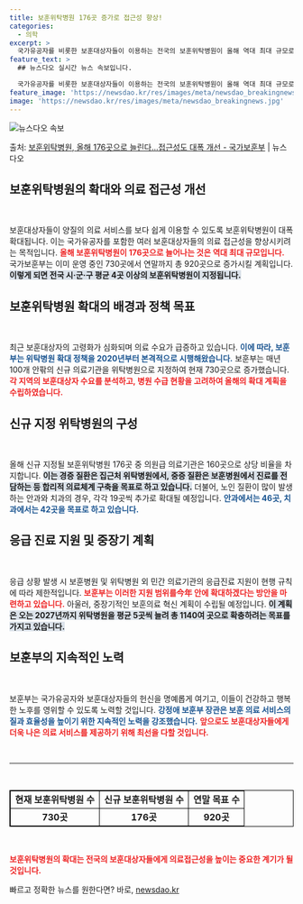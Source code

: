 ```yaml
---
title: 보훈위탁병원 176곳 증가로 접근성 향상!
categories:
  - 의학
excerpt: >
  국가유공자를 비롯한 보훈대상자들이 이용하는 전국의 보훈위탁병원이 올해 역대 최대 규모로 신규 지정돼 의료 접…
feature_text: >
  ## 뉴스다오 실시간 뉴스 속보입니다.

  국가유공자를 비롯한 보훈대상자들이 이용하는 전국의 보훈위탁병원이 올해 역대 최대 규모로 신규 지정돼 의료 접…
feature_image: 'https://newsdao.kr/res/images/meta/newsdao_breakingnews.jpg'
image: 'https://newsdao.kr/res/images/meta/newsdao_breakingnews.jpg'
---
```


![뉴스다오 속보](https://newsdao.kr/res/images/meta/newsdao_breakingnews.jpg)

<p>출처: <a href="https://newsdao.kr/3497" rel="dofollow">보훈위탁병원, 올해 176곳으로 늘린다…접근성도 대폭 개선 - 국가보훈부</a> | 뉴스다오</p>

<h2 data-ke-size="size26">보훈위탁병원의 확대와 의료 접근성 개선</h2>

<p data-ke-size="size16">&nbsp;</p>

보훈대상자들이 양질의 의료 서비스를 보다 쉽게 이용할 수 있도록 보훈위탁병원이 대폭 확대됩니다. 이는 국가유공자를 포함한 여러 보훈대상자들의 의료 접근성을 향상시키려는 목적입니다. <b><span style="color: #ee2323;">올해 보훈위탁병원이 176곳으로 늘어나는 것은 역대 최대 규모입니다.</span></b> 국가보훈부는 이미 운영 중인 730곳에서 연말까지 총 920곳으로 증가시킬 계획입니다. <b><span style="background-color: #21538527;">이렇게 되면 전국 시·군·구 평균 4곳 이상의 보훈위탁병원이 지정됩니다.</span></b> 

<h2 data-ke-size="size26">보훈위탁병원 확대의 배경과 정책 목표</h2>

<p data-ke-size="size16">&nbsp;</p>

최근 보훈대상자의 고령화가 심화되며 의료 수요가 급증하고 있습니다. <b><span style="color: #1a5490;">이에 따라, 보훈부는 위탁병원 확대 정책을 2020년부터 본격적으로 시행해왔습니다.</span></b> 보훈부는 매년 100개 안팎의 신규 의료기관을 위탁병원으로 지정하여 현재 730곳으로 증가했습니다. <b><span style="color: #ee2323;">각 지역의 보훈대상자 수요를 분석하고, 병원 수급 현황을 고려하여 올해의 확대 계획을 수립하였습니다.</span></b> 

<h2 data-ke-size="size26">신규 지정 위탁병원의 구성</h2>

<p data-ke-size="size16">&nbsp;</p>

올해 신규 지정될 보훈위탁병원 176곳 중 의원급 의료기관은 160곳으로 상당 비율을 차지합니다. <b><span style="background-color: #21538527;">이는 경증 질환은 집근처 위탁병원에서, 중증 질환은 보훈병원에서 진료를 전담하는 등 합리적 의료체계 구축을 목표로 하고 있습니다.</span></b> 더불어, 노인 질환이 많이 발생하는 안과와 치과의 경우, 각각 19곳씩 추가로 확대될 예정입니다. <b><span style="color: #1a5490;">안과에서는 46곳, 치과에서는 42곳을 목표로 하고 있습니다.</span></b> 

<h2 data-ke-size="size26">응급 진료 지원 및 중장기 계획</h2>

<p data-ke-size="size16">&nbsp;</p>

응급 상황 발생 시 보훈병원 및 위탁병원 외 민간 의료기관의 응급진료 지원이 현행 규칙에 따라 제한적입니다. <b><span style="color: #ee2323;">보훈부는 이러한 지원 범위를今年 안에 확대하겠다는 방안을 마련하고 있습니다.</span></b> 아울러, 중장기적인 보훈의료 혁신 계획이 수립될 예정입니다. <b><span style="background-color: #21538527;">이 계획은 오는 2027년까지 위탁병원을 평균 5곳씩 늘려 총 1140여 곳으로 확충하려는 목표를 가지고 있습니다.</span></b> 

<h2 data-ke-size="size26">보훈부의 지속적인 노력</h2>

<p data-ke-size="size16">&nbsp;</p>

보훈부는 국가유공자와 보훈대상자들의 헌신을 명예롭게 여기고, 이들이 건강하고 행복한 노후를 영위할 수 있도록 노력할 것입니다. <b><span style="color: #1a5490;">강정애 보훈부 장관은 보훈 의료 서비스의 질과 효율성을 높이기 위한 지속적인 노력을 강조했습니다.</span></b> <b><span style="color: #ee2323;">앞으로도 보훈대상자들에게 더욱 나은 의료 서비스를 제공하기 위해 최선을 다할 것입니다.</span></b> 

<p data-ke-size="size16">&nbsp;</p>

<hr />

<p data-ke-size="size16">&nbsp;</p>

<table style="border:1px solid black; border-collapse:collapse; width:100%;">
	<tr>
		<td style="border:1px solid black; text-align: center; height: 17px;"><b>현재 보훈위탁병원 수</b></td>
		<td style="border:1px solid black; text-align: center; height: 17px;"><b>신규 보훈위탁병원 수</b></td>
		<td style="border:1px solid black; text-align: center; height: 17px;"><b>연말 목표 수</b></td>
	</tr>
	<tr>
		<td style="border:1px solid black; text-align: center; height: 17px;"><b>730곳</b></td>
		<td style="border:1px solid black; text-align: center; height: 17px;"><b>176곳</b></td>
		<td style="border:1px solid black; text-align: center; height: 17px;"><b>920곳</b></td>
	</tr>
</table>

<p data-ke-size="size16">&nbsp;</p>

<b><span style="color: #ee2323;">보훈위탁병원의 확대는 전국의 보훈대상자들에게 의료접근성을 높이는 중요한 계기가 될 것입니다.</span></b> 

빠르고 정확한 뉴스를 원한다면? 바로, <a href="https://newsdao.kr" rel="dofollow">newsdao.kr</a>


